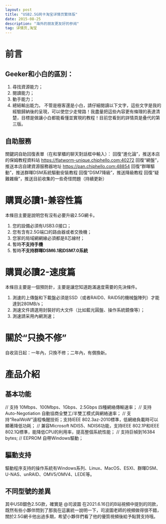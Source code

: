 ```yaml
---
layout: post
title: "USB2.5G网卡淘宝详情页繁体版"
date: 2015-08-25 
description: "海外的朋友更友好的参阅"
tag: 详情页,淘宝
---
```


# 前言
## Geeker和小白的區別：

  1. 尋找資源能力；
  2. 閱讀能力；
  3. 動手能力；
  4. 總結輸出能力。
不管是極客還是小白，請仔細閱讀以下文字，這些文字是我的經驗歸納後的呈現，可以使您少走彎路！我盡量把這些內容更有條理的表達清楚，目標是做讓小白都能看懂並實現的教程！目前您看到的詳情頁是叠代的第三版。

## 自助服務
關鍵詞自助回復表單（在和掌櫃的聊天對話框中輸入）：
回復“進化論”，推送本店的保姆教程資料站 https://flatworm-unique.chiphello.com:40272
回復“網盤”，推送本店自建資源服務器地址 
https://pan.chiphello.com:48854
回復“群暉驅動”，推送群暉DSM系統驅動安裝教程
回復“DSM7降級”，推送降級教程
回復“疑難雜癥”，推送目前收集的一些奇怪問題（持續更新）

# 購買必讀1-兼容性篇
本條目主要是說明您有沒有必要升級2.5G網卡。
1. 您的設備必須有USB3.0接口；
2. 您有含有2.5G端口的路由器或者交換機；
3. 您家的局域網網線必須都是8芯線材；
4. 暫時**不支持手機**
5. 暫時**不支持群暉DSM6.1和DSM7.0系統**

# 購買必讀2-速度篇
本條目主要是一個預防針，主要是讓您知道跑滿速度需要的先決條件。
1. 測速的上傳盤和下載盤必須是SSD（或者RAID0、RAID5的機械盤陣列）才能達到280MB/s；
2. 測速文件請選用封裝好的大文件（比如藍光圓盤、操作系統鏡像等）；
3. 測速請采用內網測速；

# 關於“只換不修”
自收貨日起：一年內，只換不修；二年內，有償換新。

# 產品介紹
## 基本功能
// 支持 10Mbps、100Mbps、1Gbps、2.5Gbps 四種網絡傳輸速率；
// 支持Auto-Negotiation 自動協商全雙工/半雙工模式與網絡速率；
// 支持“RealWoW”遠程喚醒技術；支持IEEE 802.3az-2010標準，低網絡負載時可以顯著降低功耗；
// 兼容Microsoft NDIS5、NDIS6功能，支持IEEE 802.1P和IEEE 802.1Q標準，能降低CPU的利用率，提高整個系統性能；
// 支持巨幀到16384 bytes;
// EEPROM 自帶Windows驅動；

## 驅動支持
驅動程序支持的操作系統有Windows系列、Linux、MacOS、ESXI、群暉DSM、U-NAS、unRAID、OMV5/OMV4、LEDE等。
## 不同型號的差異

其中USB銀色2.5G款，確實是 @司波圖 在2021.6.16日的B站視頻中提到的同款，既然有些小夥伴問到了那我在這裏統一說明一下，司波圖老師的視頻做得很不錯，關於2.5G網卡他出過多期，希望小夥伴們看了他的優質視頻後給予點贊支持哦。
